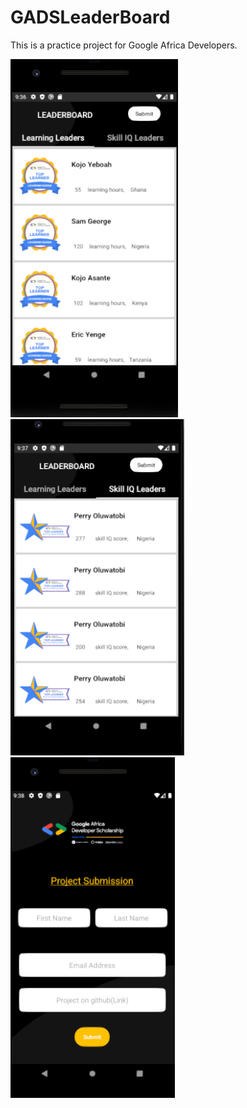 # GADSLeaderBoard
This is  a practice project for Google Africa Developers.

![Leadership](https://github.com/akulamartin/GADSLeaderBoard/blob/master/app/src/main/res/drawable/Screenshot_1.png)
![Skills IQ](https://github.com/akulamartin/GADSLeaderBoard/blob/master/app/src/main/res/drawable/Screenshot_2.png)
![Submitting](https://github.com/akulamartin/GADSLeaderBoard/blob/master/app/src/main/res/drawable/Screenshot_3.png)
